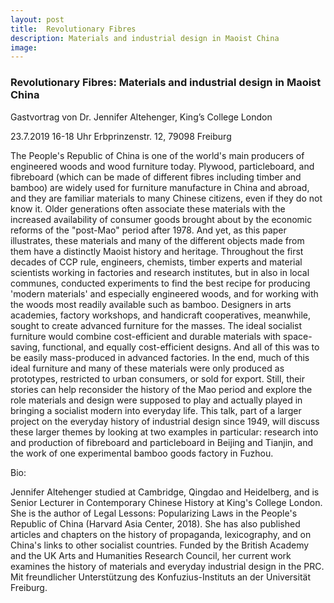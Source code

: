 ```yaml
---
layout: post
title:  Revolutionary Fibres 
description: Materials and industrial design in Maoist China
image:
---
```

### Revolutionary Fibres: Materials and industrial design in Maoist China

Gastvortrag von Dr. Jennifer Altehenger, King’s College London

23.7.2019 16-18 Uhr Erbprinzenstr. 12, 79098 Freiburg

The People's Republic of China is one of the world's main producers of engineered woods and wood furniture today. Plywood, particleboard, and fibreboard (which can be made of different fibres including timber and bamboo) are widely used for furniture manufacture in China and abroad, and they are familiar materials to many Chinese citizens, even if they do not know it. Older generations often associate these materials with the increased availability of consumer goods brought about by the economic reforms of the "post-Mao" period after 1978. And yet, as this paper illustrates, these materials and many of the different objects made from them have a distinctly Maoist history and heritage. Throughout the first decades of CCP rule, engineers, chemists, timber experts and material scientists working in factories and research institutes, but in also in local communes, conducted experiments to find the best recipe for producing 'modern materials' and especially engineered woods, and for working with the woods most readily available such as bamboo. Designers in arts academies, factory workshops, and handicraft cooperatives, meanwhile, sought to create advanced furniture for the masses. The ideal socialist furniture would combine cost-efficient and durable materials with space-saving, functional, and equally cost-efficient designs. And all of this was to be easily mass-produced in advanced factories. In the end, much of this ideal furniture and many of these materials were only produced as prototypes, restricted to urban consumers, or sold for export. Still, their stories can help reconsider the history of the Mao period and explore the role materials and design were supposed to play and actually played in bringing a socialist modern into everyday life. This talk, part of a larger project on the everyday history of industrial design since 1949, will discuss these larger themes by looking at two examples in particular: research into and production of fibreboard and particleboard in Beijing and Tianjin, and the work of one experimental bamboo goods factory in Fuzhou.


Bio:

Jennifer Altehenger studied at Cambridge, Qingdao and Heidelberg, and is Senior Lecturer in Contemporary Chinese History at King's College London. She is the author of Legal Lessons: Popularizing Laws in the People's Republic of China (Harvard Asia Center, 2018). She has also published articles and chapters on the history of propaganda, lexicography, and on China's links to other socialist countries. Funded by the British Academy and the UK Arts and Humanities Research Council, her current work examines the history of materials and everyday industrial design in the PRC.
Mit freundlicher Unterstützung des Konfuzius-Instituts an der Universität Freiburg.
